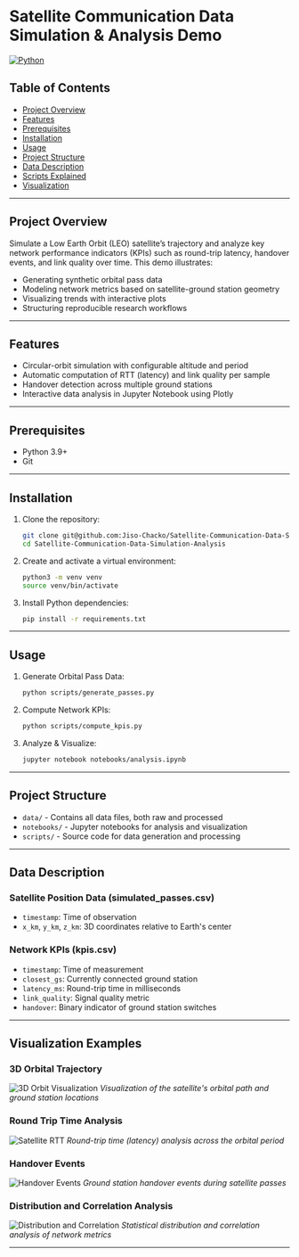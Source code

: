 # Satellite Communication Data Simulation & Analysis Demo

[![Python](https://img.shields.io/badge/python-3.9+-brightgreen.svg)](#)

## Table of Contents

- [Project Overview](#project-overview)
- [Features](#features)
- [Prerequisites](#prerequisites)
- [Installation](#installation)
- [Usage](#usage)
- [Project Structure](#project-structure)
- [Data Description](#data-description)
- [Scripts Explained](#scripts-explained)
- [Visualization](#visualization-examples)
---

## Project Overview

Simulate a Low Earth Orbit (LEO) satellite’s trajectory and analyze key network performance indicators (KPIs) such as round-trip latency, handover events, and link quality over time. This demo illustrates:

- Generating synthetic orbital pass data
- Modeling network metrics based on satellite-ground station geometry
- Visualizing trends with interactive plots
- Structuring reproducible research workflows

---

## Features

- Circular-orbit simulation with configurable altitude and period
- Automatic computation of RTT (latency) and link quality per sample
- Handover detection across multiple ground stations
- Interactive data analysis in Jupyter Notebook using Plotly

---

## Prerequisites

- Python 3.9+
- Git

---

## Installation

1. Clone the repository:
   ```bash
   git clone git@github.com:Jiso-Chacko/Satellite-Communication-Data-Simulation-Analysis.git
   cd Satellite-Communication-Data-Simulation-Analysis 
   ```
2. Create and activate a virtual environment:
   ```bash
   python3 -m venv venv
   source venv/bin/activate
   ```
3. Install Python dependencies:
    ```bash
   pip install -r requirements.txt
   ```
---

## Usage

1. Generate Orbital Pass Data:
   ```bash
   python scripts/generate_passes.py
   ```
2. Compute Network KPIs:
   ```bash
   python scripts/compute_kpis.py
   ```
3. Analyze & Visualize:
    ```bash
   jupyter notebook notebooks/analysis.ipynb
   ```
---
## Project Structure

- `data/` - Contains all data files, both raw and processed
- `notebooks/` - Jupyter notebooks for analysis and visualization
- `scripts/` - Source code for data generation and processing
---

## Data Description

### Satellite Position Data (simulated_passes.csv)
- `timestamp`: Time of observation
- `x_km`, `y_km`, `z_km`: 3D coordinates relative to Earth's center

### Network KPIs (kpis.csv)
- `timestamp`: Time of measurement
- `closest_gs`: Currently connected ground station
- `latency_ms`: Round-trip time in milliseconds
- `link_quality`: Signal quality metric
- `handover`: Binary indicator of ground station switches
---

## Visualization Examples

### 3D Orbital Trajectory
![3D Orbit Visualization](notebooks/screeshots/3d_orbit.png)
*Visualization of the satellite's orbital path and ground station locations*

### Round Trip Time Analysis
![Satellite RTT](notebooks/screeshots/satellite_RTT.png)
*Round-trip time (latency) analysis across the orbital period*

### Handover Events
![Handover Events](notebooks/screeshots/handover_events.png)
*Ground station handover events during satellite passes*

### Distribution and Correlation Analysis
![Distribution and Correlation](notebooks/screeshots/distribution_corr.png)
*Statistical distribution and correlation analysis of network metrics*

---
